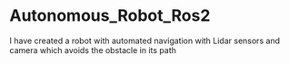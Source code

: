 # Autonomous_Robot_Ros2
I have created a robot with automated navigation with Lidar sensors and camera which avoids the obstacle in its path
